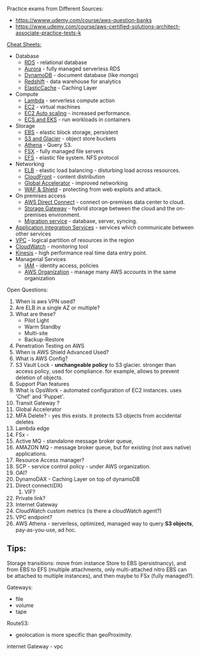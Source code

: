 <!--
// cSpell:ignore
-->

Practice exams from Different Sources:

- https://wwww.udemy.com/course/aws-question-banks
- https://www.udemy.com/course/aws-certified-solutions-architect-associate-practice-tests-k

[Cheat Sheets:](https://digitalcloud.training/aws-cheat-sheets/)

- Database
  - [RDS](https://digitalcloud.training/amazon-rds/) - relational database
  - [Aurora](https://digitalcloud.training/amazon-aurora/) - fully managed serverless RDS
  - [DynamoDB](https://digitalcloud.training/amazon-dynamodb/) - document database (like mongo)
  - [Redshift](https://digitalcloud.training/amazon-redshift/) - data warehouse for analytics
  - [ElasticCache](https://digitalcloud.training/amazon-elasticache/) - Caching Layer
- Compute
  - [Lambda](https://digitalcloud.training/aws-lambda/) - serverless compute action
  - [EC2](https://digitalcloud.training/amazon-ec2/) - virtual machines
  - [EC2 Auto scaling](https://digitalcloud.training/amazon-ec2-auto-scaling/) - increased performance.
  - [ECS and EKS](https://digitalcloud.training/amazon-ecs-and-eks/) - run workloads in containers
- Storage
  - [EBS](https://digitalcloud.training/amazon-ebs/) - elastic block storage, persistent
  - [S3 and Glacier](https://digitalcloud.training/amazon-s3-and-glacier/) - object store buckets
  - [Athena](https://digitalcloud.training/amazon-athena/) - Query S3.
  - [FSX](https://digitalcloud.training/amazon-fsx/) - fully managed file servers
  - [EFS](https://digitalcloud.training/amazon-efs/) - elastic file system. NFS protocol
- Networking
  - [ELB](https://digitalcloud.training/aws-elastic-load-balancing-aws-elb/) - elastic load balancing - disturbing load across resources.
  - [CloudFront](https://digitalcloud.training/amazon-cloudfront/) - content distribution
  - [Global Accelerator](https://digitalcloud.training/aws-global-accelerator/) - improved networking
  - [WAF & Shield](https://digitalcloud.training/aws-waf-shield/) - protecting from web exploits and attack.
- On premises access
  - [AWS Direct Connect](https://digitalcloud.training/aws-direct-connect/) - connect on-premises data center to cloud.
  - [Storage Gateway](https://digitalcloud.training/aws-storage-gateway/) - hybrid storage between the cloud and the on-premises environment.
  - [Migration service](https://digitalcloud.training/aws-migration-services/) - database, server, syncing.
- [Application integration Services](https://digitalcloud.training/aws-application-integration-services/) - services which communicate between other services
- [VPC](https://digitalcloud.training/amazon-vpc/) - logical partition of resources in the region
- [CloudWatch](https://digitalcloud.training/amazon-cloudwatch/) - monitoring tool
- [Kinesis](https://digitalcloud.training/amazon-kinesis/) - high performance real time data entry point.
- Managerial Services
  - [IAM](https://digitalcloud.training/aws-iam/) - identity access, policies
  - [AWS Organization](https://digitalcloud.training/aws-organizations/) - manage many AWS accounts in the same organization


Open Questions:
1. When is aws VPN used?
2. Are ELB in a single AZ or multiple?
3. What are these?
   - Pilot Light
    - Warm Standby
    - Multi-site
    - Backup-Restore
4. Penetration Testing on AWS
5. When is AWS Shield Advanced Used?
6. What is AWS Config?
7. S3 Vault Lock - **unchangeable policy** to S3 glacier. stronger than access policy, used for compliance. for example, allows to prevent deletion of objects.
8. Support Plan features
9. What is OpsWork - automated configuration of EC2 instances. uses 'Chef' and 'Puppet'.
10. Transit Gateway ?
11. Global Accelerator
12. MFA Delete? - yes this exists. it protects S3 objects from accidental deletes
13. Lambda edge
14. FSx -
15. Active MQ - standalone message broker queue, 
16. AMAZON MQ - message broker queue, but for existing (not aws native) applications.
17. Resource Access manager?
18. SCP - service control policy - under AWS organization.
19. OAI?
20. DynamoDAX - Caching Layer on top of dynamoDB
21. Direct connect(DX)
    1.  VIF?
22. Private link?
23. Internet Gateway
24. CloudWatch custom metrics (is there a cloudWatch agent?)
25. VPC endpoint?
26. AWS Athena - serverless, optimized, managed way to query **S3 objects**, pay-as-you-use, ad hoc.



## Tips:
Storage transitions: move from instance Store to EBS (persistnancy), and from EBS to EFS (multiple attachments, only multi-attached nitro EBS can be attached to multiple instances), and then maybe to FSx (fully managed?).


Gateways:
- file
- volume
- tape


Route53:
- geolocation is more specific than geoProximity.

internet Gateway - vpc